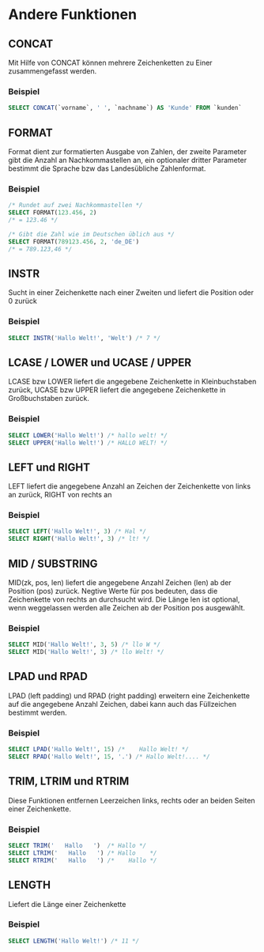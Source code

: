 # Andere Funktionen

## CONCAT
Mit Hilfe von CONCAT können mehrere Zeichenketten zu Einer zusammengefasst werden.

### Beispiel
```SQL
SELECT CONCAT(`vorname`, ' ', `nachname`) AS 'Kunde' FROM `kunden`
```

## FORMAT
Format dient zur formatierten Ausgabe von Zahlen, der zweite Parameter gibt die Anzahl an Nachkommastellen an, ein optionaler dritter Parameter bestimmt die Sprache bzw das Landesübliche Zahlenformat.

### Beispiel
```SQL
/* Rundet auf zwei Nachkommastellen */
SELECT FORMAT(123.456, 2)
/* = 123.46 */

/* Gibt die Zahl wie im Deutschen üblich aus */
SELECT FORMAT(789123.456, 2, 'de_DE')
/* = 789.123,46 */
```

## INSTR
Sucht in einer Zeichenkette nach einer Zweiten und liefert die Position oder 0 zurück

### Beispiel
```SQL
SELECT INSTR('Hallo Welt!', 'Welt') /* 7 */
```

## LCASE / LOWER und UCASE / UPPER
LCASE bzw LOWER liefert die angegebene Zeichenkette in Kleinbuchstaben zurück, UCASE bzw UPPER liefert die angegebene Zeichenkette in Großbuchstaben zurück.

### Beispiel
```SQL
SELECT LOWER('Hallo Welt!') /* hallo welt! */
SELECT UPPER('Hallo Welt!') /* HALLO WELT! */
```

## LEFT und RIGHT
LEFT liefert die angegebene Anzahl an Zeichen der Zeichenkette von links an zurück, RIGHT von rechts an

### Beispiel
```SQL
SELECT LEFT('Hallo Welt!', 3) /* Hal */
SELECT RIGHT('Hallo Welt!', 3) /* lt! */
```

## MID / SUBSTRING
MID(zk, pos, len) liefert die angegebene Anzahl Zeichen (len) ab der Position (pos) zurück. Negtive Werte für pos bedeuten, dass die Zeichenkette von rechts an durchsucht wird. Die Länge len ist optional, wenn weggelassen werden alle Zeichen ab der Position pos ausgewählt.

### Beispiel
```SQL
SELECT MID('Hallo Welt!', 3, 5) /* llo W */
SELECT MID('Hallo Welt!', 3) /* llo Welt! */
```

## LPAD und RPAD
LPAD (left padding) und RPAD (right padding) erweitern eine Zeichenkette auf die angegebene Anzahl Zeichen, dabei kann auch das Füllzeichen bestimmt werden.

### Beispiel
```SQL
SELECT LPAD('Hallo Welt!', 15) /*    Hallo Welt! */
SELECT RPAD('Hallo Welt!', 15, '.') /* Hallo Welt!.... */
```

## TRIM, LTRIM und RTRIM
Diese Funktionen entfernen Leerzeichen links, rechts oder an beiden Seiten einer Zeichenkette.

### Beispiel
```SQL
SELECT TRIM('   Hallo   ')  /* Hallo */
SELECT LTRIM('   Hallo   ') /* Hallo    */
SELECT RTRIM('   Hallo   ') /*    Hallo */
```

## LENGTH
Liefert die Länge einer Zeichenkette

### Beispiel
```SQL
SELECT LENGTH('Hallo Welt!') /* 11 */
```
